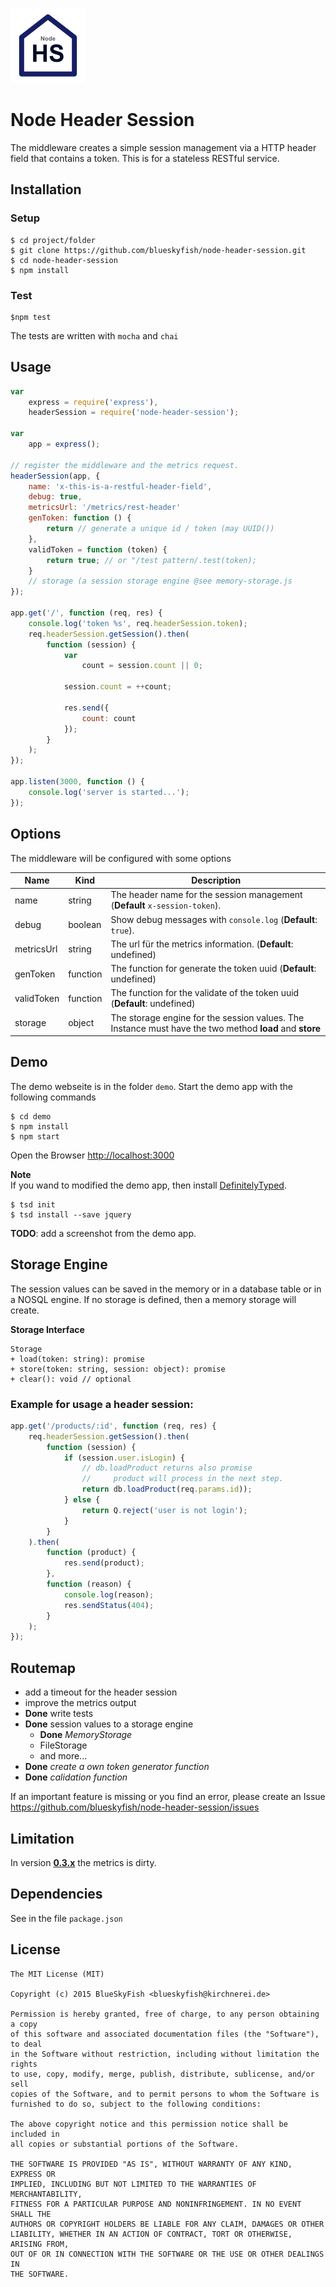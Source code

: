 
![Logo Node Header Session](logo.png)


# Node Header Session

The middleware creates a simple session management via a HTTP header field that contains a token. This is for a stateless RESTful service.

## Installation

### Setup

	$ cd project/folder
	$ git clone https://github.com/blueskyfish/node-header-session.git
	$ cd node-header-session
	$ npm install
	
### Test

	$npm test

The tests are written with `mocha` and `chai`
	

## Usage

```js
var
	express = require('express'),
	headerSession = require('node-header-session');

var
	app = express();

// register the middleware and the metrics request.
headerSession(app, {
	name: 'x-this-is-a-restful-header-field',
	debug: true,
	metricsUrl: '/metrics/rest-header'
	genToken: function () {
		return // generate a unique id / token (may UUID())
	},
	validToken = function (token) {
		return true; // or "/test pattern/.test(token);
	}
	// storage (a session storage engine @see memory-storage.js
});

app.get('/', function (req, res) {
	console.log('token %s', req.headerSession.token);
	req.headerSession.getSession().then(
		function (session) {
			var
				count = session.count || 0;
			
			session.count = ++count;
			
			res.send({
				count: count
			});
		}
	);
});

app.listen(3000, function () {
	console.log('server is started...');
});
```

## Options

The middleware will be configured with some options

Name             | Kind     | Description
-----------------|----------|----------------------------------------------
name             | string   | The header name for the session management (**Default** `x-session-token`).
debug            | boolean  | Show debug messages with `console.log` (**Default**: `true`).
metricsUrl       | string   | The url für the metrics information. (**Default**: undefined)
genToken         | function | The function for generate the token uuid (**Default**: undefined)
validToken       | function | The function for the validate of the token uuid (**Default**: undefined)
storage          | object   | The storage engine for the session values. The Instance must have the two method **load** and **store**

## Demo

The demo webseite is in the folder `demo`. Start the demo app with the following commands

	$ cd demo
	$ npm install
	$ npm start

Open the Browser <http://localhost:3000>

**Note**  
If you wand to modified the demo app, then install [DefinitelyTyped](https://github.com/DefinitelyTyped/tsd).

	$ tsd init
	$ tsd install --save jquery

**TODO**: add a screenshot from the demo app.


## Storage Engine

The session values can be saved in the memory or in a database table or in a NOSQL engine. If no storage
is defined, then a memory storage will create.


**Storage Interface**

    Storage
    + load(token: string): promise
    + store(token: string, session: object): promise
    + clear(): void // optional


### Example for usage a header session:

```js
app.get('/products/:id', function (req, res) {
	req.headerSession.getSession().then(
		function (session) {
			if (session.user.isLogin) {
				// db.loadProduct returns also promise
				//     product will process in the next step.
				return db.loadProduct(req.params.id));
			} else {
				return Q.reject('user is not login');
			}
		}
	).then(
		function (product) {
			res.send(product);
		},
		function (reason) {
			console.log(reason);
			res.sendStatus(404);
		}
	);
});
```


## Routemap

* add a timeout for the header session
* improve the metrics output
* **Done** write tests
* **Done** session values to a storage engine  
  * **Done** *MemoryStorage*
  * FileStorage
  * and more...
* **Done** *create a own token generator function*
* **Done** *calidation function*

If an important feature is missing or you find an error, please create an Issue  
<https://github.com/blueskyfish/node-header-session/issues>


## Limitation

In version [**0.3.x**](https://github.com/blueskyfish/node-header-session/releases/tag/v0.3.0)
the metrics is dirty. 

## Dependencies

See in the file `package.json`


## License

	The MIT License (MIT)

	Copyright (c) 2015 BlueSkyFish <blueskyfish@kirchnerei.de>

	Permission is hereby granted, free of charge, to any person obtaining a copy
	of this software and associated documentation files (the "Software"), to deal
	in the Software without restriction, including without limitation the rights
	to use, copy, modify, merge, publish, distribute, sublicense, and/or sell
	copies of the Software, and to permit persons to whom the Software is
	furnished to do so, subject to the following conditions:

	The above copyright notice and this permission notice shall be included in
	all copies or substantial portions of the Software.

	THE SOFTWARE IS PROVIDED "AS IS", WITHOUT WARRANTY OF ANY KIND, EXPRESS OR
	IMPLIED, INCLUDING BUT NOT LIMITED TO THE WARRANTIES OF MERCHANTABILITY,
	FITNESS FOR A PARTICULAR PURPOSE AND NONINFRINGEMENT. IN NO EVENT SHALL THE
	AUTHORS OR COPYRIGHT HOLDERS BE LIABLE FOR ANY CLAIM, DAMAGES OR OTHER
	LIABILITY, WHETHER IN AN ACTION OF CONTRACT, TORT OR OTHERWISE, ARISING FROM,
	OUT OF OR IN CONNECTION WITH THE SOFTWARE OR THE USE OR OTHER DEALINGS IN
	THE SOFTWARE.
